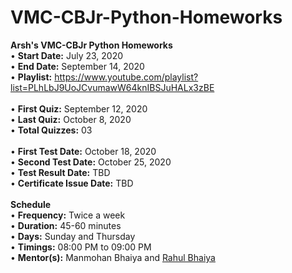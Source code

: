# VMC-CBJr-Python-Homeworks
<b>Arsh's VMC-CBJr Python Homeworks</b> <br>
• <b>Start Date:</b> July 23, 2020 <br>
• <b>End Date:</b> September 14, 2020 <br>
• <b>Playlist:</b> https://www.youtube.com/playlist?list=PLhLbJ9UoJCvumawW64knIBSJuHALx3zBE <br><br>
• <b>First Quiz:</b> September 12, 2020 <br>
• <b>Last Quiz:</b> October 8, 2020 <br>
• <b>Total Quizzes:</b> 03 <br><br>
• <b>First Test Date:</b> October 18, 2020 <br>
• <b>Second Test Date:</b> October 25, 2020 <br>
• <b>Test Result Date:</b> TBD <br>
• <b>Certificate Issue Date:</b> TBD <br>
<br>
<b>Schedule</b><br>
• <b>Frequency:</b> Twice a week <br>
• <b>Duration:</b> 45-60 minutes <br>
• <b>Days:</b> Sunday and Thursday <br>
• <b>Timings:</b> 08:00 PM to 09:00 PM <br>
• <b>Mentor(s):</b> Manmohan Bhaiya and <a href="https://www.github.com/RahulJanghu">Rahul Bhaiya</a>
